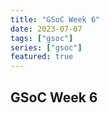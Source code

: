 ```yaml
---
title: "GSoC Week 6"
date: 2023-07-07
tags: ["gsoc"]
series: ["gsoc"]
featured: true
---
```



## GSoC Week 6



